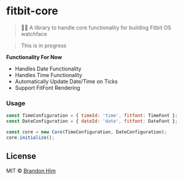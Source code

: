 # fitbit-core

> 🏴‍☠️ A library to handle core functionality for building Fitbit OS watchface

> This is in progress

**Functionality For Now**
- Handles Date Functionality
- Handles Time Functionality
- Automatically Update Date/Time on Ticks
- Support FitFont Rendering

### Usage
```js
const TimeConfiguration = { timeId: 'time', fitfont: TimeFont };
const DateConfiguration = { dateId: 'date', fitfont: DateFont };

const core = new Core(TimeConfiguration, DateConfiguration);
core.initialize();
```

## License

MIT © [Brandon Him](https://github.com/brh55/fitbit-core)

